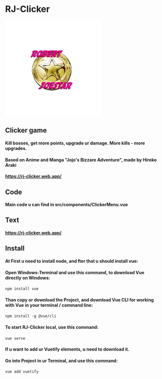 # RJ-Clicker

![alt logo](src/assets/pics/rj-logo.png)

## Clicker game
#### Kill bosses, get more points, upgrade ur damage. More kills - more upgrades.
#### Based on Anime and Manga "Jojo's Bizzare Adventure", made by Hiroko Araki
#### https://rj-clicker.web.app/

## Code
#### Main code u can find in src/components/ClickerMenu.vue

## Text

#### https://rj-clicker.web.app/

## Install

#### At First u need to install node, and fter that u should install vue:

#### Open Windows-Terminal and use this command, to download Vue directly on Windows:

```
npm install vue
```

#### Than copy or download the Project, and download Vue CLI for working with Vue in your terminal / command line:

```
npm install -g @vue/cli
```

#### To start RJ-Clicker local, use this command:

```
vue serve
```

#### If u want to add ur Vuetify elements, u need to download it.
#### Go into Project in ur Terminal, and use this command:

```
vue add vuetify
```


